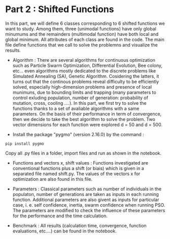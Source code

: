 
# Part 2 : Shifted Functions

In this part, we will define 6 classes corresponding to 6 shifted functions we want to study. Among them, three (unimodal functions) have only global minumums  and the remainders (multimodal function) have both local and global minimum. All attributes of each class are found in the code. The main file define functions that we call to solve the problemns and visualize the results. 

- Algorithm : 
There are several algorithms for continuous optimization such as Particle Swarm Optimization, Differential Evolution, Bee colony, etc... even algorithms mostly dedicated to the discrete problems like Simulated Annealing (SA), Genetic Algorithm. Cosidering the latters, it turns out that the continous problems reveal difficulty to be efficiently solved, especially high-dimension problems and presence of local munimuns, due to bounding limits and trapping (many parameters to control exluding population, number of generation: probability of mutation, cross, cooling ....). In this part, we first try to solve the functions thanks to a set of avaliable algorithms with a same parameters. On the basis of their performance in term of convergence, then we decide to take the best algorithm to solve the problem. Two vector dimensions for each function were explored d = 50 and d = 500.    

- Install the package "pygmo" (version 2.16.0) by the command :

```
pip install pygmo
```
Copy all .py files in a folder, import files and run as shown in the notebook.

- Functions and vectors x, shift values : 
Functions investigated are conventional functions plus a shift (or biais) which is given in a separated file named shift.py. The values of the vectors x for optimization are also found in this file.  

- Parameters : 
Classical parameters such as number of individuals in the populaton, number of generations are taken as inputs in each running function. Additional parameters are also givent as inputs for particular case, i. e. self confidence, inertia, swarm confidence when running PSO. The parameters are modified to check the influence of these parameters for the performance and the time calculation. 

- Benchmark : 
All results (calculation time, convergence, function evaluations, etc....) can be found in the notebook. 
   
